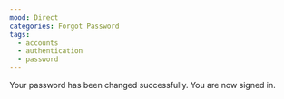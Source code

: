 ```yaml
---
mood: Direct
categories: Forgot Password
tags:
  - accounts
  - authentication
  - password
---
```

Your password has been changed successfully. You are now signed in.